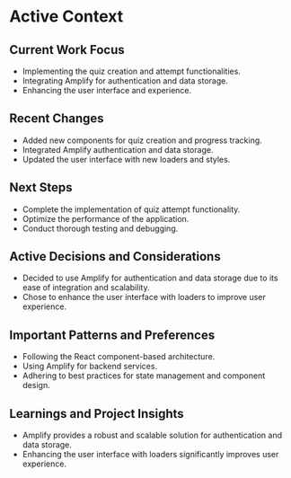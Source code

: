 # Active Context

## Current Work Focus
- Implementing the quiz creation and attempt functionalities.
- Integrating Amplify for authentication and data storage.
- Enhancing the user interface and experience.

## Recent Changes
- Added new components for quiz creation and progress tracking.
- Integrated Amplify authentication and data storage.
- Updated the user interface with new loaders and styles.

## Next Steps
- Complete the implementation of quiz attempt functionality.
- Optimize the performance of the application.
- Conduct thorough testing and debugging.

## Active Decisions and Considerations
- Decided to use Amplify for authentication and data storage due to its ease of integration and scalability.
- Chose to enhance the user interface with loaders to improve user experience.

## Important Patterns and Preferences
- Following the React component-based architecture.
- Using Amplify for backend services.
- Adhering to best practices for state management and component design.

## Learnings and Project Insights
- Amplify provides a robust and scalable solution for authentication and data storage.
- Enhancing the user interface with loaders significantly improves user experience.
